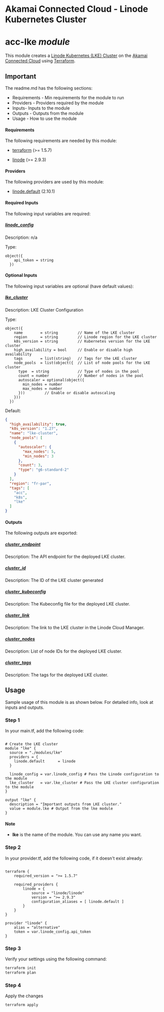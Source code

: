 # Akamai Connected Cloud - Linode Kubernetes Cluster

<!-- BEGIN_TF_DOCS -->
<!-- The module-name will be auto generated by the script -->
# acc-lke *module*

This module creates a [Linode Kubernetes (LKE) Cluster](https://www.linode.com/docs/products/compute/kubernetes/) on the [Akamai Connected Cloud](https://www.akamai.com/solutions/cloud-computing) using [Terraform](https://terraform.io).

## Important

The readme.md has the following sections:

- Requirements - Min requirements for the module to run
- Providers - Providers required by the module
- Inputs- Inputs to the module
- Outputs - Outputs from the module
- Usage - How to use the module

#### Requirements

The following requirements are needed by this module:

- <a name="requirement_terraform"></a> [terraform](#requirement_terraform) (>= 1.5.7)

- <a name="requirement_linode"></a> [linode](#requirement_linode) (>= 2.9.3)

#### Providers

The following providers are used by this module:

- <a name="provider_linode.default"></a> [linode.default](#provider_linode.default) (2.10.1)

#### Required Inputs

The following input variables are required:

##### <a name="input_linode_config"></a> [linode_config](#input_linode_config)

Description: n/a

Type:

```hcl
object({
    api_token = string
  })
```

#### Optional Inputs

The following input variables are optional (have default values):

##### <a name="input_lke_cluster"></a> [lke_cluster](#input_lke_cluster)

Description: LKE Cluster Configuration

Type:

```hcl
object({
    name        = string         // Name of the LKE cluster
    region      = string         // Linode region for the LKE cluster
    k8s_version = string         // Kubernetes version for the LKE cluster
    high_availability = bool     // Enable or disable high availability
    tags        = list(string)   // Tags for the LKE cluster
    node_pools  = list(object({  // List of node pools for the LKE cluster
      type  = string             // Type of nodes in the pool
      count = number             // Number of nodes in the pool
      autoscaler = optional(object({
        min_nodes = number
        max_nodes = number
      }))         // Enable or disable autoscaling
    }))
  })
```

Default:

```json
{
  "high_availability": true,
  "k8s_version": "1.27",
  "name": "lke-cluster",
  "node_pools": [
    {
      "autoscaler": {
        "max_nodes": 5,
        "min_nodes": 3
      },
      "count": 3,
      "type": "g6-standard-2"
    }
  ],
  "region": "fr-par",
  "tags": [
    "acc",
    "k8s",
    "lke"
  ]
}
```

#### Outputs

The following outputs are exported:

##### <a name="output_cluster_endpoint"></a> [cluster_endpoint](#output_cluster_endpoint)

Description: The API endpoint for the deployed LKE cluster.

##### <a name="output_cluster_id"></a> [cluster_id](#output_cluster_id)

Description: The ID of the LKE cluster generated

##### <a name="output_cluster_kubeconfig"></a> [cluster_kubeconfig](#output_cluster_kubeconfig)

Description: The Kubeconfig file for the deployed LKE cluster.

##### <a name="output_cluster_link"></a> [cluster_link](#output_cluster_link)

Description: The link to the LKE cluster in the Linode Cloud Manager.

##### <a name="output_cluster_nodes"></a> [cluster_nodes](#output_cluster_nodes)

Description: List of node IDs for the deployed LKE cluster.

##### <a name="output_cluster_tags"></a> [cluster_tags](#output_cluster_tags)

Description: The tags for the deployed LKE cluster.

## Usage

Sample usage of this module is as shown below. For detailed info, look at inputs and outputs.

### Step 1

In your main.tf, add the following code:
<!-- NOTE: The package-source and version x.x.x will be auto populated by the ci job. You do not need to change anything here. -->
```hcl

# Create the LKE cluster
module "lke" {
  source = "./modules/lke"
  providers = {
    linode.default      = linode
  }

  linode_config = var.linode_config # Pass the Linode configuration to the module
  lke_cluster   = var.lke_cluster # Pass the LKE cluster configuration to the module
}

output "lke" {
  description = "Important outputs from LKE cluster."
  value = module.lke # Output from the lke module
}

```

#### Note

- **lke** is the name of the module. You can use any name you want.

### Step 2

In your provider.tf, add the following code, if it doesn't exist already:

```hcl

terraform {
    required_version = ">= 1.5.7"

    required_providers {
        linode = {
            source = "linode/linode"
            version = ">= 2.9.3"
            configuration_aliases = [ linode.default ]
        }
    }
}

provider "linode" {
    alias = "alternative"
    token = var.linode_config.api_token
}

```

### Step 3

Verify your settings using the following command:

``` bash
terraform init
terraform plan
```

### Step 4

Apply the changes

``` bash
terraform apply
```
<!-- END_TF_DOCS -->